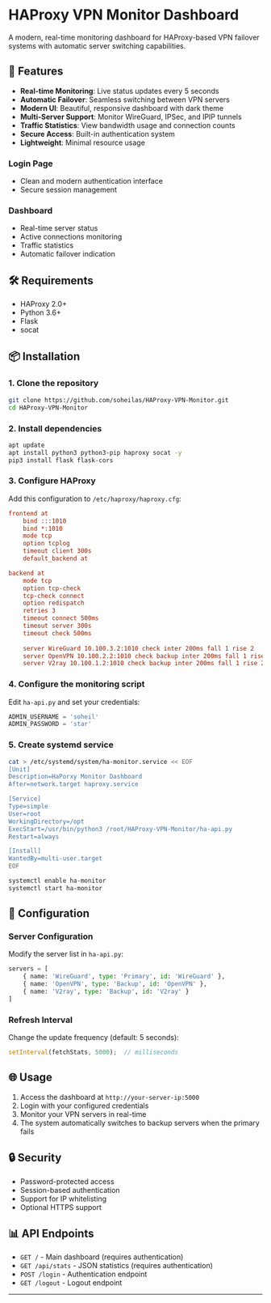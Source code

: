 # HAProxy VPN Monitor Dashboard

A modern, real-time monitoring dashboard for HAProxy-based VPN failover systems with automatic server switching capabilities.

## 🚀 Features

- **Real-time Monitoring**: Live status updates every 5 seconds
- **Automatic Failover**: Seamless switching between VPN servers
- **Modern UI**: Beautiful, responsive dashboard with dark theme
- **Multi-Server Support**: Monitor WireGuard, IPSec, and IPIP tunnels
- **Traffic Statistics**: View bandwidth usage and connection counts
- **Secure Access**: Built-in authentication system
- **Lightweight**: Minimal resource usage


### Login Page
- Clean and modern authentication interface
- Secure session management

### Dashboard
- Real-time server status
- Active connections monitoring
- Traffic statistics
- Automatic failover indication

## 🛠️ Requirements

- HAProxy 2.0+
- Python 3.6+
- Flask
- socat

## 📦 Installation

### 1. Clone the repository
```bash
git clone https://github.com/soheilas/HAProxy-VPN-Monitor.git
cd HAProxy-VPN-Monitor
```

### 2. Install dependencies
```bash
apt update
apt install python3 python3-pip haproxy socat -y
pip3 install flask flask-cors
```

### 3. Configure HAProxy
Add this configuration to `/etc/haproxy/haproxy.cfg`:

```cfg
frontend at
    bind :::1010
    bind *:1010
    mode tcp
    option tcplog
    timeout client 300s
    default_backend at

backend at
    mode tcp
    option tcp-check
    tcp-check connect
    option redispatch
    retries 3
    timeout connect 500ms
    timeout server 300s
    timeout check 500ms
    
    server WireGuard 10.100.3.2:1010 check inter 200ms fall 1 rise 2
    server OpenVPN 10.100.2.2:1010 check backup inter 200ms fall 1 rise 2
    server V2ray 10.100.1.2:1010 check backup inter 200ms fall 1 rise 2
```

### 4. Configure the monitoring script
Edit `ha-api.py` and set your credentials:
```python
ADMIN_USERNAME = 'soheil'
ADMIN_PASSWORD = 'star'
```

### 5. Create systemd service
```bash
cat > /etc/systemd/system/ha-monitor.service << EOF
[Unit]
Description=HaPorxy Monitor Dashboard
After=network.target haproxy.service

[Service]
Type=simple
User=root
WorkingDirectory=/opt
ExecStart=/usr/bin/python3 /root/HAProxy-VPN-Monitor/ha-api.py
Restart=always

[Install]
WantedBy=multi-user.target
EOF

systemctl enable ha-monitor
systemctl start ha-monitor
```

## 🔧 Configuration

### Server Configuration
Modify the server list in `ha-api.py`:
```python
servers = [
    { name: 'WireGuard', type: 'Primary', id: 'WireGuard' },
    { name: 'OpenVPN', type: 'Backup', id: 'OpenVPN' },
    { name: 'V2ray', type: 'Backup', id: 'V2ray' }
]
```

### Refresh Interval
Change the update frequency (default: 5 seconds):
```javascript
setInterval(fetchStats, 5000);  // milliseconds
```

## 🌐 Usage

1. Access the dashboard at `http://your-server-ip:5000`
2. Login with your configured credentials
3. Monitor your VPN servers in real-time
4. The system automatically switches to backup servers when the primary fails

## 🔒 Security

- Password-protected access
- Session-based authentication
- Support for IP whitelisting
- Optional HTTPS support

## 📊 API Endpoints

- `GET /` - Main dashboard (requires authentication)
- `GET /api/stats` - JSON statistics (requires authentication)
- `POST /login` - Authentication endpoint
- `GET /logout` - Logout endpoint


---
